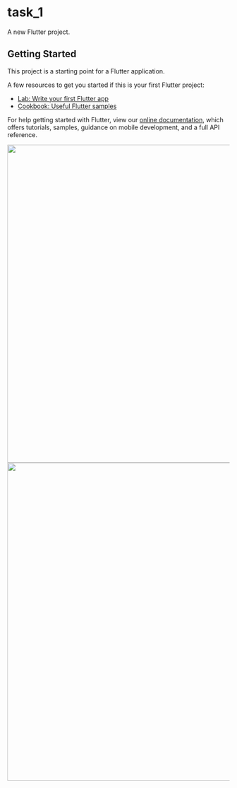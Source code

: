 # task_1

A new Flutter project.

## Getting Started

This project is a starting point for a Flutter application.

A few resources to get you started if this is your first Flutter project:

- [Lab: Write your first Flutter app](https://flutter.dev/docs/get-started/codelab)
- [Cookbook: Useful Flutter samples](https://flutter.dev/docs/cookbook)

For help getting started with Flutter, view our
[online documentation](https://flutter.dev/docs), which offers tutorials,
samples, guidance on mobile development, and a full API reference.


<img src="https://user-images.githubusercontent.com/48643382/161912006-6e03a751-ca60-4b6b-a2a7-9de629d88e30.png"  height="720">   <img src="https://user-images.githubusercontent.com/48643382/161912017-52d83814-8a43-4dae-be9a-e829b4721ca0.png"  height="720">
